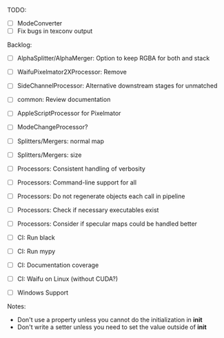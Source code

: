 TODO:
- [ ] ModeConverter
- [ ] Fix bugs in texconv output

Backlog:
- [ ] AlphaSplitter/AlphaMerger: Option to keep RGBA for both and stack
- [ ] WaifuPixelmator2XProcessor: Remove
- [ ] SideChannelProcessor: Alternative downstream stages for unmatched
- [ ] common: Review documentation

- [ ] AppleScriptProcessor for Pixelmator
- [ ] ModeChangeProcessor?
- [ ] Splitters/Mergers: normal map
- [ ] Splitters/Mergers: size
- [ ] Processors: Consistent handling of verbosity
- [ ] Processors: Command-line support for all
- [ ] Processors: Do not regenerate objects each call in pipeline
- [ ] Processors: Check if necessary executables exist
- [ ] Processors: Consider if specular maps could be handled better
- [ ] CI: Run black
- [ ] CI: Run mypy
- [ ] CI: Documentation coverage
- [ ] CI: Waifu on Linux (without CUDA?)
- [ ] Windows Support

Notes:
- Don't use a property unless you cannot do the initialization in __init__
- Don't write a setter unless you need to set the value outside of __init__
